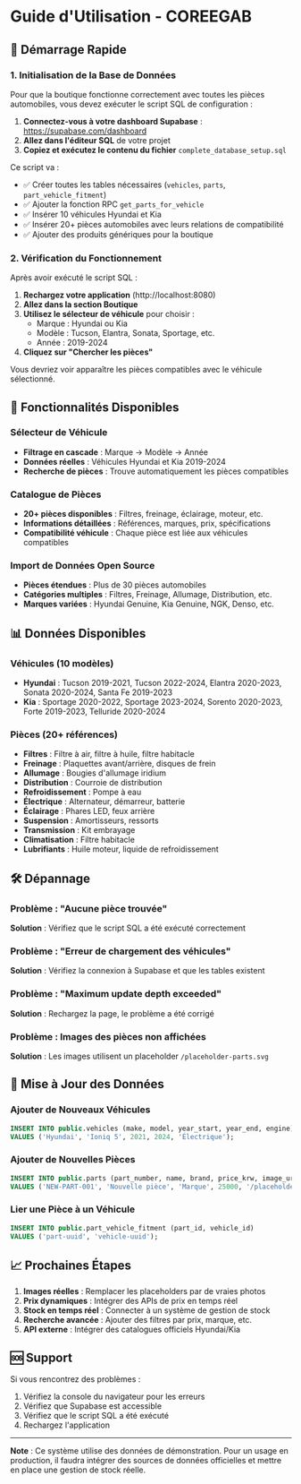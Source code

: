# Guide d'Utilisation - COREEGAB

## 🚀 Démarrage Rapide

### 1. Initialisation de la Base de Données

Pour que la boutique fonctionne correctement avec toutes les pièces automobiles, vous devez exécuter le script SQL de configuration :

1. **Connectez-vous à votre dashboard Supabase** : https://supabase.com/dashboard
2. **Allez dans l'éditeur SQL** de votre projet
3. **Copiez et exécutez le contenu du fichier** `complete_database_setup.sql`

Ce script va :
- ✅ Créer toutes les tables nécessaires (`vehicles`, `parts`, `part_vehicle_fitment`)
- ✅ Ajouter la fonction RPC `get_parts_for_vehicle`
- ✅ Insérer 10 véhicules Hyundai et Kia
- ✅ Insérer 20+ pièces automobiles avec leurs relations de compatibilité
- ✅ Ajouter des produits génériques pour la boutique

### 2. Vérification du Fonctionnement

Après avoir exécuté le script SQL :

1. **Rechargez votre application** (http://localhost:8080)
2. **Allez dans la section Boutique**
3. **Utilisez le sélecteur de véhicule** pour choisir :
   - Marque : Hyundai ou Kia
   - Modèle : Tucson, Elantra, Sonata, Sportage, etc.
   - Année : 2019-2024
4. **Cliquez sur "Chercher les pièces"**

Vous devriez voir apparaître les pièces compatibles avec le véhicule sélectionné.

## 🔧 Fonctionnalités Disponibles

### Sélecteur de Véhicule
- **Filtrage en cascade** : Marque → Modèle → Année
- **Données réelles** : Véhicules Hyundai et Kia 2019-2024
- **Recherche de pièces** : Trouve automatiquement les pièces compatibles

### Catalogue de Pièces
- **20+ pièces disponibles** : Filtres, freinage, éclairage, moteur, etc.
- **Informations détaillées** : Références, marques, prix, spécifications
- **Compatibilité véhicule** : Chaque pièce est liée aux véhicules compatibles

### Import de Données Open Source
- **Pièces étendues** : Plus de 30 pièces automobiles
- **Catégories multiples** : Filtres, Freinage, Allumage, Distribution, etc.
- **Marques variées** : Hyundai Genuine, Kia Genuine, NGK, Denso, etc.

## 📊 Données Disponibles

### Véhicules (10 modèles)
- **Hyundai** : Tucson 2019-2021, Tucson 2022-2024, Elantra 2020-2023, Sonata 2020-2024, Santa Fe 2019-2023
- **Kia** : Sportage 2020-2022, Sportage 2023-2024, Sorento 2020-2023, Forte 2019-2023, Telluride 2020-2024

### Pièces (20+ références)
- **Filtres** : Filtre à air, filtre à huile, filtre habitacle
- **Freinage** : Plaquettes avant/arrière, disques de frein
- **Allumage** : Bougies d'allumage iridium
- **Distribution** : Courroie de distribution
- **Refroidissement** : Pompe à eau
- **Électrique** : Alternateur, démarreur, batterie
- **Éclairage** : Phares LED, feux arrière
- **Suspension** : Amortisseurs, ressorts
- **Transmission** : Kit embrayage
- **Climatisation** : Filtre habitacle
- **Lubrifiants** : Huile moteur, liquide de refroidissement

## 🛠️ Dépannage

### Problème : "Aucune pièce trouvée"
**Solution** : Vérifiez que le script SQL a été exécuté correctement

### Problème : "Erreur de chargement des véhicules"
**Solution** : Vérifiez la connexion à Supabase et que les tables existent

### Problème : "Maximum update depth exceeded"
**Solution** : Rechargez la page, le problème a été corrigé

### Problème : Images des pièces non affichées
**Solution** : Les images utilisent un placeholder `/placeholder-parts.svg`

## 🔄 Mise à Jour des Données

### Ajouter de Nouveaux Véhicules
```sql
INSERT INTO public.vehicles (make, model, year_start, year_end, engine) 
VALUES ('Hyundai', 'Ioniq 5', 2021, 2024, 'Électrique');
```

### Ajouter de Nouvelles Pièces
```sql
INSERT INTO public.parts (part_number, name, brand, price_krw, image_url) 
VALUES ('NEW-PART-001', 'Nouvelle pièce', 'Marque', 25000, '/placeholder-parts.svg');
```

### Lier une Pièce à un Véhicule
```sql
INSERT INTO public.part_vehicle_fitment (part_id, vehicle_id) 
VALUES ('part-uuid', 'vehicle-uuid');
```

## 📈 Prochaines Étapes

1. **Images réelles** : Remplacer les placeholders par de vraies photos
2. **Prix dynamiques** : Intégrer des APIs de prix en temps réel
3. **Stock en temps réel** : Connecter à un système de gestion de stock
4. **Recherche avancée** : Ajouter des filtres par prix, marque, etc.
5. **API externe** : Intégrer des catalogues officiels Hyundai/Kia

## 🆘 Support

Si vous rencontrez des problèmes :
1. Vérifiez la console du navigateur pour les erreurs
2. Vérifiez que Supabase est accessible
3. Vérifiez que le script SQL a été exécuté
4. Rechargez l'application

---

**Note** : Ce système utilise des données de démonstration. Pour un usage en production, il faudra intégrer des sources de données officielles et mettre en place une gestion de stock réelle.
